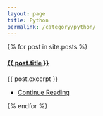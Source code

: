 ```yaml
---
layout: page
title: Python
permalink: /category/python/
---
```


{% for post in site.posts %}
<h4><a href="{{ post.url | prepend: site.baseurl  }}" class="post-title">{{ post.title }}</a></h4>
{{ post.excerpt }}
<ul class="actions">
	<li><a href="{{ post.url | prepend: site.baseurl  }}" class="button icon fa-file">Continue Reading</a></li>
</ul>
{% endfor %}
